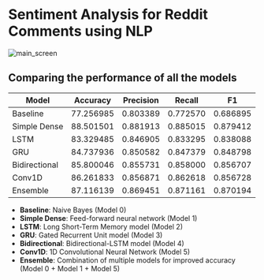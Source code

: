 # Sentiment Analysis for Reddit Comments using NLP

![main_screen](https://i.ibb.co/p2c68xL/Screenshot-1.png)


## Comparing the performance of all the models

| Model           | Accuracy  | Precision | Recall    | F1        |
|-----------------|-----------|-----------|-----------|-----------|
| Baseline        | 77.256985 | 0.803389  | 0.772570  | 0.686895  |
| Simple Dense    | 88.501501 | 0.881913  | 0.885015  | 0.879412  |
| LSTM            | 83.329485 | 0.846905  | 0.833295  | 0.838088  |
| GRU             | 84.737936 | 0.850582  | 0.847379  | 0.848798  |
| Bidirectional   | 85.800046 | 0.855731  | 0.858000  | 0.856707  |
| Conv1D          | 86.261833 | 0.856871  | 0.862618  | 0.856728  |
| Ensemble        | 87.116139 | 0.869451  | 0.871161  | 0.870194  |

- **Baseline**: Naive Bayes (Model 0)
- **Simple Dense**: Feed-forward neural network (Model 1)
- **LSTM**: Long Short-Term Memory model (Model 2)
- **GRU**: Gated Recurrent Unit model (Model 3)
- **Bidirectional**: Bidirectional-LSTM model (Model 4)
- **Conv1D**: 1D Convolutional Neural Network (Model 5)
- **Ensemble**: Combination of multiple models for improved accuracy (Model 0 + Model 1 + Model 5)

